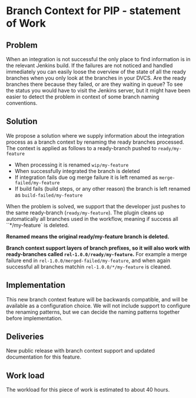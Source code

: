 # Branch Context for PIP - statement of Work

## Problem

When an integration is not successful the only place to find information is in the relevant Jenkins build. If the failures are not noticed and handled immediately you can easily loose the overview of the state of all the ready branches when you only look at the branches in your DVCS. Are the ready branches there because they failed, or are they waiting in queue? To see the status you would have to visit the Jenkins server, but it might have been easier to detect the problem in context of some branch naming conventions.

## Solution
We propose a solution where we supply information about the integration process as a branch context by renaming the ready branches processed.
The context is applied as follows to a ready-branch pushed to `ready/my-feature`
* When processing it is renamed `wip/my-feature`
* When successfully integrated the branch is deleted
* If integration fails due og merge failure it is left renamed as `merge-failed/my-feature`
* If build fails (build steps, or any other reason) the branch is left renamed as `build-failed/my-feature`

When the problem is solved, we support that the developer just pushes to the same ready-branch (`ready/my-feature`).
The plugin cleans up automatically all branches used in the workflow, meaning if success all ``*/my-feature` is deleted.

**Renamed means the original ready/my-feature branch is deleted.**

**Branch context support layers of branch prefixes, so it will also work with ready-branches called `rel-1.0.0/ready/my-feature`.**
For example a merge failure end in `rel-1.0.0/merged-failed/my-feature`, and when again successful all branches matchin `rel-1.0.0/*/my-feature` is cleaned.

## Implementation
This new branch context feature will be backwards compatible, and will be available as a configuration choice. We will not include support to configure the renaming patterns, but we can decide the naming patterns together before implementation.

## Deliveries
New public release with branch context support and updated documentation for this feature.

## Work load
The workload for this piece of work is estimated to about 40 hours.
